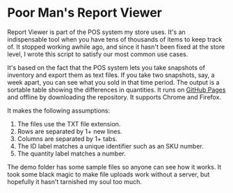 # Poor Man's Report Viewer

Report Viewer is part of the POS system my store uses. It's an indispensable tool when you have tens of thousands of items to keep track of. It stopped working awhile ago, and since it hasn't been fixed at the store level, I wrote this script to satisfy our most common use cases.

It's based on the fact that the POS system lets you take snapshots of inventory and export them as text files. If you take two snapshots, say, a week apart, you can see what you sold in that time period. The output is a sortable table showing the differences in quantities. It runs on [GitHub Pages](https://publicalias.github.io/poor-mans-report-viewer/) and offline by downloading the repository. It supports Chrome and Firefox.

It makes the following assumptions:

1. The files use the TXT file extension.
2. Rows are separated by 1+ new lines.
3. Columns are separated by 1+ tabs.
4. The ID label matches a unique identifier such as an SKU number.
5. The quantity label matches a number.

The demo folder has some sample files so anyone can see how it works. It took some black magic to make file uploads work without a server, but hopefully it hasn't tarnished my soul too much.
